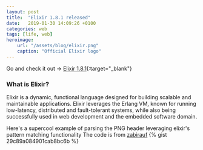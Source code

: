```yaml
---
layout: post
title:  "Elixir 1.8.1 released"
date:   2019-01-30 14:09:26 +0100
categories: web
tags: [life, web]
heroimage: 
    url: "/assets/blog/elixir.png"
    caption: "Official Elixir logo"
---
```

Go and check it out -> [Elixir 1.8.1](https://github.com/elixir-lang/elixir/releases/tag/v1.8.1){:target="_blank"}

### What is Elixir?
Elixir is a dynamic, functional language designed for building scalable and maintainable applications.
Elixir leverages the Erlang VM, known for running low-latency, distributed and fault-tolerant systems, while also being successfully used in web development and the embedded software domain.

Here's a supercool example of parsing the PNG header leveraging elixir's pattern matching functionality
The code is from [zabirauf](https://gist.github.com/zabirauf)
{% gist 29c89a084901cab8bc6b %}